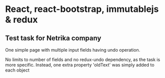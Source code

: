 # React, react-bootstrap, immutablejs & redux

## Test task for Netrika company

One simple page with multiple input fields having undo operation.

No limits to number of fields and no redux-undo dependency, as the task is more specific. 
Instead, one extra property 'oldText' was simply added to each object
